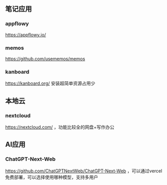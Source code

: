 ## 笔记应用

### appflowy
https://appflowy.io/

### memos
https://github.com/usememos/memos

### kanboard
https://kanboard.org/ 安装超简单资源占用少

## 本地云

### nextcloud
https://nextcloud.com/ ，功能比较全的网盘+写作办公


## AI应用

### ChatGPT-Next-Web
https://github.com/ChatGPTNextWeb/ChatGPT-Next-Web ，可以通过vercel免费部署，可以选择使用哪种模型，支持多用户